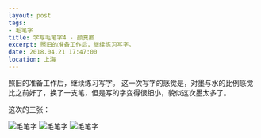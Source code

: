 ```yaml
---
layout: post
tags: 
- 毛笔字
title: 学写毛笔字4 - 颜真卿
excerpt: 照旧的准备工作后，继续练习写字。
date: 2018.04.21 17:47:00
location: 上海
---
```


照旧的准备工作后，继续练习写字。
这一次写字的感觉是，对墨与水的比例感觉比之前好了，换了一支笔，但是写的字变得很细小，貌似这次墨太多了。

这次的三张：
<div class="calligraphy">
	<img title="毛笔字" src="{{ site.url }}/{{ site.baseurl }}/imgs/posts/2018-04-21-Calligraphy-4-I.jpg"/>
	<img title="毛笔字" src="{{ site.url }}/{{ site.baseurl }}/imgs/posts/2018-04-21-Calligraphy-4-II.jpg"/>
	<img title="毛笔字" src="{{ site.url }}/{{ site.baseurl }}/imgs/posts/2018-04-21-Calligraphy-4-III.jpg"/>
</div>
